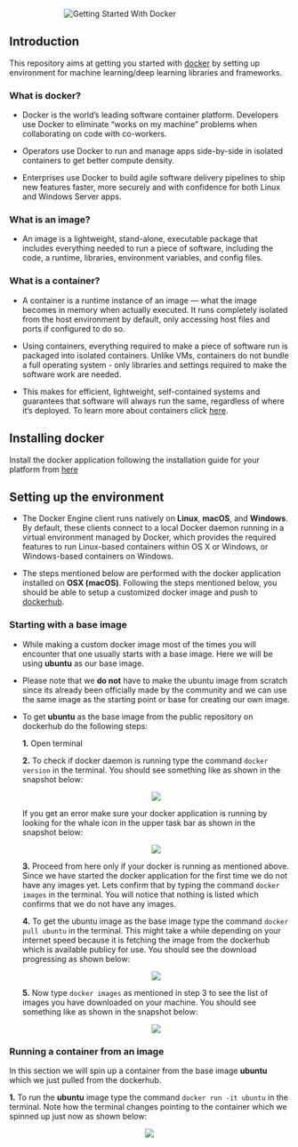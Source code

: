 &nbsp;&nbsp;&nbsp;&nbsp;&nbsp;&nbsp;&nbsp;&nbsp;&nbsp;&nbsp;&nbsp;&nbsp;&nbsp;&nbsp;&nbsp;&nbsp;&nbsp;&nbsp;&nbsp;&nbsp;&nbsp;&nbsp;&nbsp;&nbsp;&nbsp;![Getting Started With Docker](https://github.com/ajaymache/getting-started-with-docker/blob/master/misc/images/DockerLogo.png)

## Introduction
This repository aims at getting you started with [docker](https://www.docker.com/) by setting up environment for machine learning/deep learning libraries and frameworks.

### What is docker?
- Docker is the world’s leading software container platform. Developers use Docker to eliminate “works on my machine” problems when collaborating on code with co-workers.

- Operators use Docker to run and manage apps side-by-side in isolated containers to get better compute density. 

- Enterprises use Docker to build agile software delivery pipelines to ship new features faster, more securely and with confidence for both Linux and Windows Server apps.

### What is an image?
- An image is a lightweight, stand-alone, executable package that includes everything needed to run a piece of software, including the code, a runtime, libraries, environment variables, and config files.

### What is a container?
- A container is a runtime instance of an image — what the image becomes in memory when actually executed. It runs completely isolated from the host environment by default, only accessing host files and ports if configured to do so.

- Using containers, everything required to make a piece of software run is packaged into isolated containers. Unlike VMs, containers do not bundle a full operating system - only libraries and settings required to make the software work are needed.

- This makes for efficient, lightweight, self-contained systems and guarantees that software will always run the same, regardless of where it’s deployed. To learn more about containers click [here](https://www.docker.com/what-container).

## Installing docker
Install the docker application following the installation guide for your platform from [here](https://docs.docker.com/engine/installation/)

## Setting up the environment
- The Docker Engine client runs natively on **Linux**, **macOS**, and **Windows**. By default, these clients connect to a local Docker daemon running in a virtual environment managed by Docker, which provides the required features to run Linux-based containers within OS X or Windows, or Windows-based containers on Windows.

- The steps mentioned below are performed with the docker application installed on **OSX (macOS)**. Following the steps mentioned below, you should be able to setup a customized docker image and push to [dockerhub](https://hub.docker.com/).

### Starting with a base image
- While making a custom docker image most of the times you will encounter that one usually starts with a base image. Here we will be using **ubuntu** as our base image.

- Please note that we **do not** have to make the ubuntu image from scratch since its already been officially made by the community and we can use the same image as the starting point or base for creating our own image.

- To get **ubuntu** as the base image from the public repository on dockerhub do the following steps:

  **1.** Open terminal
  
  **2.** To check if docker daemon is running type the command ```docker version``` in the terminal. You should see something like as shown in the snapshot below:
     
  <p align="center">
  <img src="https://github.com/ajaymache/getting-started-with-docker/blob/master/misc/images/Screen%20Shot%202017-07-31%20at%207.42.14%20PM.png">
  </p>
     
    If you get an error make sure your docker application is running by looking for the whale icon in the upper task bar as shown in the snapshot below:
     
  <p align="center">
  <img src="https://github.com/ajaymache/getting-started-with-docker/blob/master/misc/images/Screen%20Shot%202017-07-31%20at%207.53.48%20PM.png">
  </p>

     
  **3.** Proceed from here only if your docker is running as mentioned above. Since we have started the docker application for the      first time we do not have any images yet. Lets confirm that by typing the command ```docker images``` in the terminal. You will notice that nothing is listed which confirms that we do not have any images.
      
  **4.** To get the ubuntu image as the base image type the command ```docker pull ubuntu``` in the terminal. This might take a while depending on your internet speed because it is fetching the image from the dockerhub which is  available publicy for use. You should see the download progressing as shown below:
     
  <p align="center">
  <img src="https://github.com/ajaymache/getting-started-with-docker/blob/master/misc/images/Screen%20Shot%202017-07-31%20at%207.42.14%20PM.png">
  </p>
     
  **5.** Now type ```docker images``` as mentioned in step 3 to see the list of images you have downloaded on your machine. You should see something like as shown in the snapshot below:
  
  <p align="center">
  <img src="https://github.com/ajaymache/getting-started-with-docker/blob/master/misc/images/Screen%20Shot%202017-07-31%20at%207.42.14%20PM.png">
  </p>
  
### Running a container from an image
In this section we will spin up a container from the base image **ubuntu** which we just pulled from the dockerhub.

**1.** To run the **ubuntu** image type the command ```docker run -it ubuntu``` in the terminal. Note how the terminal changes pointing to the container which we spinned up just now as shown below:

<p align="center">
  <img src="https://github.com/ajaymache/getting-started-with-docker/blob/master/misc/images/Screen%20Shot%202017-07-31%20at%207.42.14%20PM.png">
  </p>
  
  

